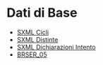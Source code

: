 # Dati di Base
- [SXML Cicli](Sorgenti/DOC/V3/ASE/BRSER_01.md)
- [SXML Distinte](Sorgenti/DOC/V3/ASE/BRSER_02.md)
- [SXML Dichiarazioni Intento](Sorgenti/DOC/V3/ASE/BRSER_04.md)
- [BRSER_05](Sorgenti/DOC/V3/ASE/BRSER_05.md)
